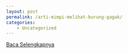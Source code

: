 ```yaml
---
layout: post
permalink: /arti-mimpi-melihat-burung-gagak/
categories:
    - Uncategorized
---
```


[Baca Selengkapnya](/02)